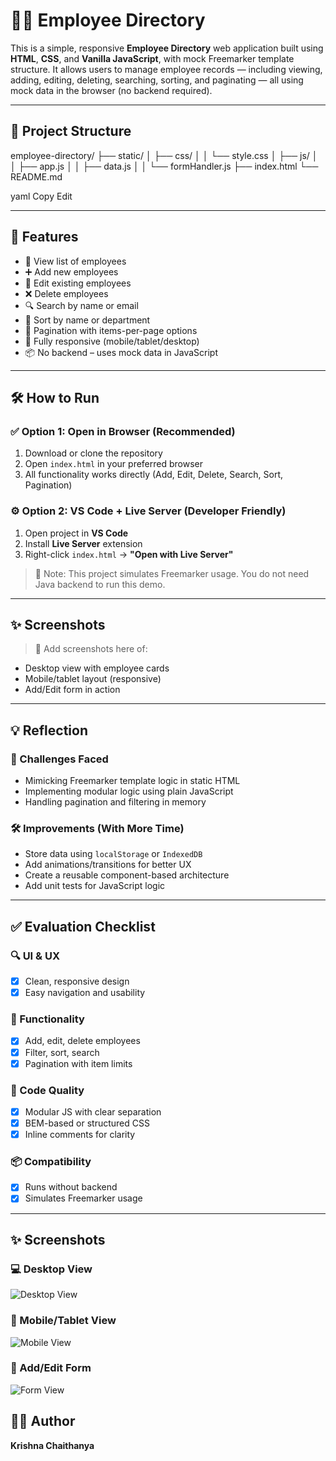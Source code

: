 # 👩‍💼  Employee Directory

This is a simple, responsive **Employee Directory** web application built using **HTML**, **CSS**, and **Vanilla JavaScript**, with mock Freemarker template structure. It allows users to manage employee records — including viewing, adding, editing, deleting, searching, sorting, and paginating — all using mock data in the browser (no backend required).

---

## 📁 Project Structure

employee-directory/
├── static/
│ ├── css/
│ │ └── style.css
│ ├── js/
│ │ ├── app.js
│ │ ├── data.js
│ │ └── formHandler.js
├── index.html
└── README.md

yaml
Copy
Edit

---

## 🚀 Features

- 👀 View list of employees
- ➕ Add new employees
- 📝 Edit existing employees
- ❌ Delete employees
- 🔍 Search by name or email
- 📂 Sort by name or department
- 📄 Pagination with items-per-page options
- 📱 Fully responsive (mobile/tablet/desktop)
- 📦 No backend – uses mock data in JavaScript

---

## 🛠️ How to Run

### ✅ Option 1: Open in Browser (Recommended)
1. Download or clone the repository
2. Open `index.html` in your preferred browser
3. All functionality works directly (Add, Edit, Delete, Search, Sort, Pagination)

### ⚙️ Option 2: VS Code + Live Server (Developer Friendly)
1. Open project in **VS Code**
2. Install **Live Server** extension
3. Right-click `index.html` → **"Open with Live Server"**

> 📝 Note: This project simulates Freemarker usage. You do not need Java backend to run this demo.

---

## ✨ Screenshots

> 📸 Add screenshots here of:
- Desktop view with employee cards
- Mobile/tablet layout (responsive)
- Add/Edit form in action

---

## 💡 Reflection

### 🔧 Challenges Faced
- Mimicking Freemarker template logic in static HTML
- Implementing modular logic using plain JavaScript
- Handling pagination and filtering in memory

### 🛠 Improvements (With More Time)
- Store data using `localStorage` or `IndexedDB`
- Add animations/transitions for better UX
- Create a reusable component-based architecture
- Add unit tests for JavaScript logic

---

## ✅ Evaluation Checklist

### 🔍 UI & UX
- [x] Clean, responsive design
- [x] Easy navigation and usability

### 🔧 Functionality
- [x] Add, edit, delete employees
- [x] Filter, sort, search
- [x] Pagination with item limits

### 🧠 Code Quality
- [x] Modular JS with clear separation
- [x] BEM-based or structured CSS
- [x] Inline comments for clarity

### 📦 Compatibility
- [x] Runs without backend
- [x] Simulates Freemarker usage

---
## ✨ Screenshots

### 💻 Desktop View
![Desktop View](screenshots/desktop-view.png)

### 📱 Mobile/Tablet View
![Mobile View](screenshots/mobile-view.png)

### 📝 Add/Edit Form
![Form View](screenshots/form-view.png)


## 👨‍💻 Author
**Krishna Chaithanya**  
